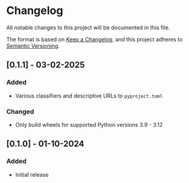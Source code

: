# Changelog

All notable changes to this project will be documented in this file.

The format is based on [Keep a Changelog](https://keepachangelog.com/en/1.1.0/),
and this project adheres to [Semantic Versioning](https://semver.org/spec/v2.0.0.html).

## [0.1.1] - 03-02-2025

### Added

- Various classifiers and descriptive URLs to `pyproject.toml`

### Changed

- Only build wheels for supported Python versions 3.9 - 3.12

## [0.1.0] - 01-10-2024

### Added

- Initial release
